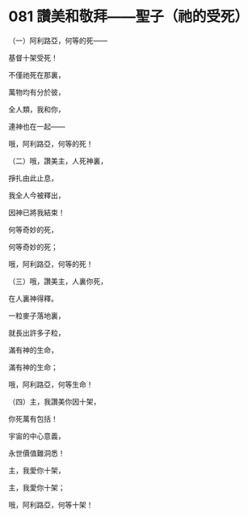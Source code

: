 # 081 讚美和敬拜——聖子（祂的受死）

（一）阿利路亞，何等的死——

基督十架受死！

不僅祂死在那裏，

萬物均有分於彼，

全人類，我和你，

連神也在一起——

哦，阿利路亞，何等的死！

（二）哦，讚美主，人死神裏，

掙扎由此止息，

我全人今被釋出，

因神已將我結束！

何等奇妙的死，

何等奇妙的死；

哦，阿利路亞，何等的死！

（三）哦，讚美主，人裏你死，

在人裏神得釋。

一粒麥子落地裏，

就長出許多子粒，

滿有神的生命，

滿有神的生命；

哦，阿利路亞，何等生命！

（四）主，我讚美你因十架，

你死萬有包括！

宇宙的中心意義，

永世價值難洞悉！

主，我愛你十架，

主，我愛你十架；

哦，阿利路亞，何等十架！

